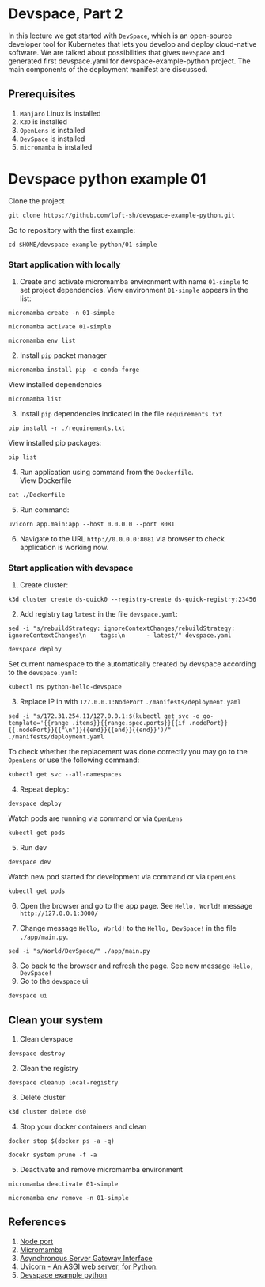 # Devspace, Part 2

In this lecture we get started with `DevSpace`, which is an open-source developer tool for Kubernetes that lets you develop and deploy cloud-native software. We are talked about possibilities that gives `DevSpace` and generated first devspace.yaml for devspace-example-python project. The main components of the deployment manifest are discussed.

## Prerequisites

1. `Manjaro` Linux is installed
2. `K3D` is installed
3. `OpenLens` is installed
4. `DevSpace` is installed
5. `micromamba` is installed

# Devspace python example 01
Clone the project    
```shell
git clone https://github.com/loft-sh/devspace-example-python.git
```
Go to repository with the first example:      
```shell
cd $HOME/devspace-example-python/01-simple
```
### Start application with locally
1. Create and activate micromamba environment with name `01-simple` to set project dependencies. View environment `01-simple` appears in the list:

```shell
micromamba create -n 01-simple
```
```shell
micromamba activate 01-simple
```
```shell
micromamba env list 
```
2. Install `pip` packet manager
```shell
micromamba install pip -c conda-forge
```
View installed dependencies
```shell
micromamba list
```
3. Install `pip` dependencies indicated in the file `requirements.txt`
```shell
pip install -r ./requirements.txt
```     
View installed pip packages: 
```shell
pip list
```    
4. Run application using command from the `Dockerfile`.       
View Dockerfile
```shell
cat ./Dockerfile
```     
5. Run command:
```shell
uvicorn app.main:app --host 0.0.0.0 --port 8081
```     
6. Navigate to the URL `http://0.0.0.0:8081` via browser to check application is working now.     

### Start application with devspace
1. Create cluster:
```shell
k3d cluster create ds-quick0 --registry-create ds-quick-registry:23456
```    
2. Add registry tag `latest` in the file `devspace.yaml`:   
```shell
sed -i "s/rebuildStrategy: ignoreContextChanges/rebuildStrategy: ignoreContextChanges\n    tags:\n      - latest/" devspace.yaml 
```    
```shell
devspace deploy
```     
Set current namespace to the automatically created by devspace according to the `devspace.yaml`:
```shell
kubectl ns python-hello-devspace
```     
3. Replace IP in with `127.0.0.1:NodePort` `./manifests/deployment.yaml`
```shell
sed -i "s/172.31.254.11/127.0.0.1:$(kubectl get svc -o go-template='{{range .items}}{{range.spec.ports}}{{if .nodePort}}{{.nodePort}}{{"\n"}}{{end}}{{end}}{{end}}')/" ./manifests/deployment.yaml
```     
To check whether the replacement was done correctly you may go to the `OpenLens` or use the following command:
```shell
kubectl get svc --all-namespaces
```    
4. Repeat deploy:
```shell
devspace deploy
```
Watch pods are running via command or via `OpenLens`
```shell
kubectl get pods
```     
5. Run dev    
```shell
devspace dev
```    
Watch new pod started for development via command or via `OpenLens`     
```shell
kubectl get pods
```     
6. Open the browser and go to the app page. See `Hello, World!` message     
`http://127.0.0.1:3000/`    

7. Change message `Hello, World!` to the `Hello, DevSpace!` in the file `./app/main.py`.    
```shell
sed -i "s/World/DevSpace/" ./app/main.py  
```
8. Go back to the browser and refresh the page. See new message `Hello, DevSpace!`     
9. Go to the `devspace` ui     
```shell
devspace ui
```

## Clean your system   

1. Clean devspace
```shell
devspace destroy
```
2. Clean the registry
```shell
devspace cleanup local-registry
```
3. Delete cluster
```shell
k3d cluster delete ds0
```
4. Stop your docker containers and clean
 ```shell
docker stop $(docker ps -a -q)
```
```shell
docekr system prune -f -a
```
5. Deactivate and remove micromamba environment
```shell
micromamba deactivate 01-simple
```
```shell
micromamba env remove -n 01-simple
```

## References
1. [Node port](https://kubernetes.io/docs/concepts/services-networking/service/#type-nodeport)
2. [Micromamba](https://mamba.readthedocs.io/en/latest/user_guide/micromamba.html)
3. [Asynchronous Server Gateway Interface](https://asgi.readthedocs.io/en/latest/)
4. [Uvicorn - An ASGI web server, for Python.](https://www.uvicorn.org/)
5. [Devspace example python](https://github.com/loft-sh/devspace-example-python.git)